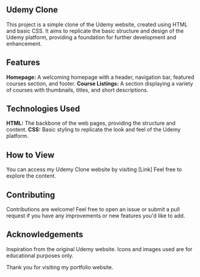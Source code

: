 ## Udemy Clone
This project is a simple clone of the Udemy website, created using HTML and basic CSS. It aims to replicate the basic structure and design of the Udemy platform, providing a foundation for further development and enhancement.

## Features
**Homepage:** A welcoming homepage with a header, navigation bar, featured courses section, and footer.
**Course Listings:** A section displaying a variety of courses with thumbnails, titles, and short descriptions.

## Technologies Used
**HTML:** The backbone of the web pages, providing the structure and content.
**CSS:** Basic styling to replicate the look and feel of the Udemy platform.

## How to View
You can access my Udemy Clone website by visiting [Link] Feel free to explore the content.

## Contributing
Contributions are welcome! Feel free to open an issue or submit a pull request if you have any improvements or new features you'd like to add.

## Acknowledgements
Inspiration from the original Udemy website.
Icons and images used are for educational purposes only.

Thank you for visiting my portfolio website.
